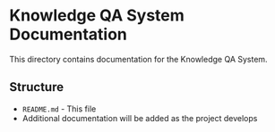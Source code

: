 # Knowledge QA System Documentation

This directory contains documentation for the Knowledge QA System.

## Structure

- `README.md` - This file
- Additional documentation will be added as the project develops